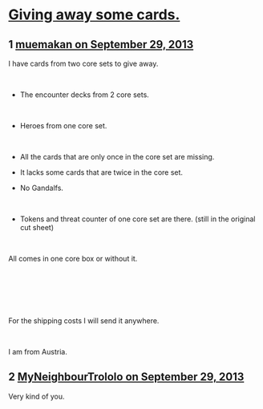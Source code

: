 # [Giving away some cards.](https://community.fantasyflightgames.com/topic/91232-giving-away-some-cards/)

## 1 [muemakan on September 29, 2013](https://community.fantasyflightgames.com/topic/91232-giving-away-some-cards/?do=findComment&comment=877551)

I have cards from two core sets to give away.

 

- The encounter decks from 2 core sets.

 

- Heroes from one core set.

 

- All the cards that are only once in the core set are missing.

- It lacks some cards that are twice in the core set.

- No Gandalfs.

 

- Tokens and threat counter of one core set are there. (still in the original cut sheet)

 

All comes in one core box or without it.

 

 

 

For the shipping costs I will send it anywhere.

 

I am from Austria.

## 2 [MyNeighbourTrololo on September 29, 2013](https://community.fantasyflightgames.com/topic/91232-giving-away-some-cards/?do=findComment&comment=877700)

Very kind of you.

